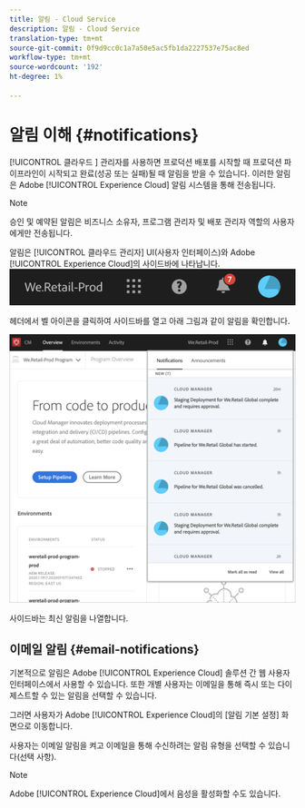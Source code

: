 ```yaml
---
title: 알림 - Cloud Service
description: 알림 - Cloud Service
translation-type: tm+mt
source-git-commit: 0f9d9cc0c1a7a50e5ac5fb1da2227537e75ac8ed
workflow-type: tm+mt
source-wordcount: '192'
ht-degree: 1%

---
```



# 알림 이해 {#notifications}

[!UICONTROL 클라우드 ] 관리자를 사용하면 프로덕션 배포를 시작할 때 프로덕션 파이프라인이 시작되고 완료(성공 또는 실패)될 때 알림을 받을 수 있습니다. 이러한 알림은 Adobe [!UICONTROL Experience Cloud] 알림 시스템을 통해 전송됩니다.

>[!NOTE]
>
>승인 및 예약된 알림은 비즈니스 소유자, 프로그램 관리자 및 배포 관리자 역할의 사용자에게만 전송됩니다.

알림은 [!UICONTROL 클라우드 관리자] UI(사용자 인터페이스)와 Adobe [!UICONTROL Experience Cloud]의 사이드바에 나타납니다.
![](assets/notify-1.png)

헤더에서 벨 아이콘을 클릭하여 사이드바를 열고 아래 그림과 같이 알림을 확인합니다.

![](assets/notify-2.png)

사이드바는 최신 알림을 나열합니다.


## 이메일 알림 {#email-notifications}

기본적으로 알림은 Adobe [!UICONTROL Experience Cloud] 솔루션 간 웹 사용자 인터페이스에서 사용할 수 있습니다. 또한 개별 사용자는 이메일을 통해 즉시 또는 다이제스트할 수 있는 알림을 선택할 수 있습니다.

그러면 사용자가 Adobe [!UICONTROL Experience Cloud]의 [알림 기본 설정] 화면으로 이동합니다.

사용자는 이메일 알림을 켜고 이메일을 통해 수신하려는 알림 유형을 선택할 수 있습니다(선택 사항).

>[!NOTE]
>Adobe [!UICONTROL Experience Cloud]에서 음성을 활성화할 수도 있습니다.
